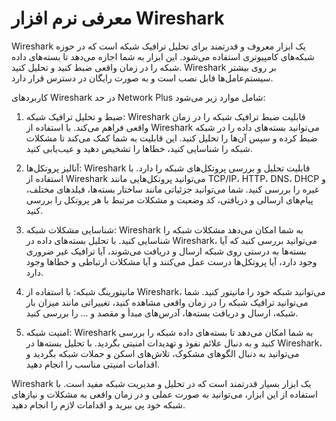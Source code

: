 # معرفی نرم افزار Wireshark 

Wireshark یک ابزار معروف و قدرتمند برای تحلیل ترافیک شبکه است که در حوزه شبکه‌های کامپیوتری استفاده می‌شود. این ابزار به شما اجازه می‌دهد تا بسته‌های داده شبکه را در زمان واقعی ضبط کنید و تحلیل کنید. Wireshark بر روی بیشتر سیستم‌عامل‌ها قابل نصب است و به صورت رایگان در دسترس قرار دارد.

کاربردهای Wireshark در حد Network Plus شامل موارد زیر می‌شود:

1. ضبط و تحلیل ترافیک شبکه: Wireshark قابلیت ضبط ترافیک شبکه را در زمان واقعی فراهم می‌کند. با استفاده از Wireshark می‌توانید بسته‌های داده را در شبکه ضبط کرده و سپس آن‌ها را تحلیل کنید. این قابلیت به شما کمک می‌کند تا مشکلات شبکه را شناسایی کنید، خطاها را تشخیص دهید و عیب‌یابی کنید.

2. آنالیز پروتکل‌ها: Wireshark قابلیت تحلیل و بررسی پروتکل‌های شبکه را دارد. با استفاده از Wireshark می‌توانید پروتکل‌هایی مانند TCP/IP، HTTP، DNS، DHCP و غیره را بررسی کنید. شما می‌توانید جزئیاتی مانند ساختار بسته‌ها، فیلدهای مختلف، پیام‌های ارسالی و دریافتی، کد وضعیت و مشکلات مرتبط با هر پروتکل را بررسی کنید.

3. شناسایی مشکلات شبکه: Wireshark به شما امکان می‌دهد مشکلات شبکه را شناسایی کنید. با تحلیل بسته‌های داده در Wireshark، می‌توانید بررسی کنید که آیا بسته‌ها به درستی روی شبکه ارسال و دریافت می‌شوند، آیا ترافیک غیر ضروری وجود دارد، آیا پروتکل‌ها درست عمل می‌کنند و آیا مشکلات ارتباطی و خطاها وجود دارد.

4. مانیتورینگ شبکه: با استفاده از Wireshark، می‌توانید شبکه خود را مانیتور کنید. شما می‌توانید ترافیک شبکه را در زمان واقعی مشاهده کنید، تغییراتی مانند میزان بار شبکه، ارسال و دریافت بسته‌ها، آدرس‌های مبدأ و مقصد و ... را بررسی کنید.

5. امنیت شبکه: Wireshark به شما امکان می‌دهد تا بسته‌های داده شبکه را بررسی کنید و به دنبال علائم نفوذ و تهدیدات امنیتی بگردید. با تحلیل بسته‌ها در Wireshark، می‌توانید به دنبال الگوهای مشکوک، تلاش‌های اسکن و حملات شبکه بگردید و اقدامات امنیتی مناسب را انجام دهید.

Wireshark یک ابزار بسیار قدرتمند است که در تحلیل و مدیریت شبکه مفید است. با استفاده از این ابزار، می‌توانید به صورت عملی و در زمان واقعی به مشکلات و نیازهای شبکه خود پی ببرید و اقدامات لازم را انجام دهید.